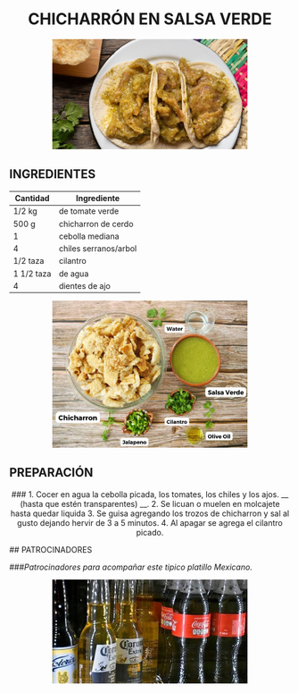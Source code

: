 # <div align="center"> CHICHARRÓN EN SALSA VERDE </div>  

<p align="center">
<img src="images/chicharron.jpg" width="350">
</p>

## INGREDIENTES  

| Cantidad       | Ingrediente             |
|----------------|-------------------------|
| 1/2 kg         | de tomate verde         |
|  500 g         | chicharron de cerdo     |
|   1            | cebolla mediana         |
|   4            | chiles serranos/arbol   |
| 1/2 taza       | cilantro                |
| 1 1/2 taza     | de agua                 |
| 4              | dientes de ajo          |        


<p align="center">
<img src="images/ingredientes.jpg" width="350">
</p>

## PREPARACIÓN
<p align="center">
 ### 
 1. Cocer en agua la cebolla picada, los tomates, los chiles y los ajos. __ (hasta que estén transparentes) __.
 2. Se licuan o muelen en molcajete hasta quedar liquida 
 3. Se guisa agregando los trozos de chicharron y sal al gusto dejando hervir de 3 a 5 minutos.
 4. Al apagar se agrega el cilantro picado.
</p>
## PATROCINADORES

###_Patrocinadores para acompañar este tipico platillo Mexicano._ 

<p align="center">
<img src="images/patrocinadores.jpg" width="350">
</p>

